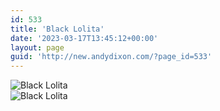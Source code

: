 ```yaml
---
id: 533
title: 'Black Lolita'
date: '2023-03-17T13:45:12+00:00'
layout: page
guid: 'http://new.andydixon.com/?page_id=533'
---
```


![Black Lolita](https://i0.wp.com/assets.g8x2.ldn.idrivee2-23.com/posters/Black%20Lolita%2001.jpg?w=1200&ssl=1 "Black Lolita")  
![Black Lolita](https://i0.wp.com/assets.g8x2.ldn.idrivee2-23.com/posters/Black%20Lolita%2002.jpg?w=1200&ssl=1 "Black Lolita")